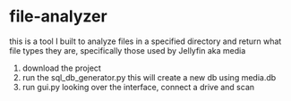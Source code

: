 # file-analyzer
this is a tool I built to analyze files in a specified directory and return what file types they are, specifically those used by Jellyfin aka media
1. download the project
2. run the sql_db_generator.py
  this will create a new db using media.db
3. run gui.py
  looking over the interface, connect a drive and scan
